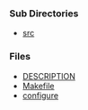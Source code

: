 ### Sub Directories ###
  * [src](SrcAtlasSrc.md)
### Files ###
  * [DESCRIPTION](http://code.google.com/p/sdssidl/source/browse/trunk/src/atlas/DESCRIPTION)
  * [Makefile](http://code.google.com/p/sdssidl/source/browse/trunk/src/atlas/Makefile)
  * [configure](http://code.google.com/p/sdssidl/source/browse/trunk/src/atlas/configure)